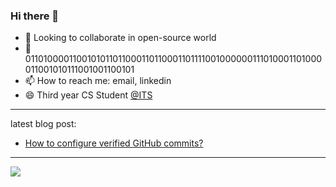 ### Hi there 👋

- 👯 Looking to collaborate in open-source world
- 💬 0110100001100101011011000110110001101111001000000111010001101000011001010111001001100101
- 📫 How to reach me: email, linkedin
- 😄 Third year CS Student [@ITS](https://its.edu.rs)
-----------------------------------
latest blog post:
- [How to configure verified GitHub commits?](https://kaumnen.tech/how-to-configure-verified-github-commits)
-----------------------------------

![](https://komarev.com/ghpvc/?username=kaumnen)
